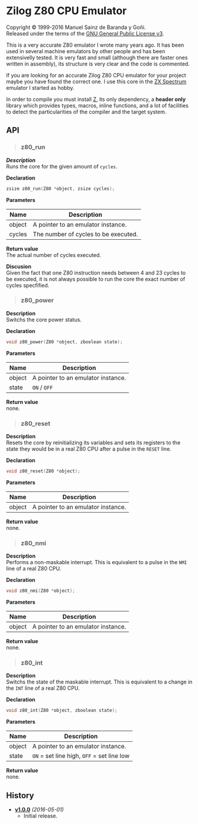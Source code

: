 # Zilog Z80 CPU Emulator
Copyright © 1999-2016 Manuel Sainz de Baranda y Goñi.  
Released under the terms of the [GNU General Public License v3](http://www.gnu.org/copyleft/gpl.html).

This is a very accurate Z80 emulator I wrote many years ago. It has been used in several machine emulators by other people and has been extensivelly tested. It is very fast and small (although there are faster ones written in assembly), its structure is very clear and the code is commented.

If you are looking for an accurate Zilog Z80 CPU emulator for your project maybe you have found the correct one. I use this core in the [ZX Spectrum](http://github.com/redcode/mZX) emulator I started as hobby.

In order to compile you must install [Z](http://github.com/redcode/Z), its only dependency, a **header only** library which provides types, macros, inline functions, and a lot of facilities to detect the particularities of the compiler and the target system.


## API

> ### z80_run

***Description***  
Runs the core for the given amount of ```cycles```.   

**Declaration**  
```C
zsize z80_run(Z80 *object, zsize cycles);
```

**Parameters**  

Name | Description
--- | ---
object | A pointer to an emulator instance.
cycles | The number of cycles to be executed.

**Return value**  
The actual number of cycles executed.   

**Discusion**  
Given the fact that one Z80 instruction needs between 4 and 23 cycles to be executed, it is not always possible to run the core the exact number of cycles specfified.   

> ### z80_power

**Description**  
Switchs the core power status.   

**Declaration**  
```C
void z80_power(Z80 *object, zboolean state);
```
**Parameters**  

Name | Description
--- | ---
object | A pointer to an emulator instance.
state  | `ON` / `OFF`

**Return value**  
none.   

> ### z80_reset

**Description**  
Resets the core by reinitializing its variables and sets its registers to the state they would be in a real Z80 CPU after a pulse in the `RESET` line.   

**Declaration**
```C
void z80_reset(Z80 *object);
```
**Parameters**  

Name | Description
--- | ---
object | A pointer to an emulator instance.

**Return value**  
none.   

> ### z80_nmi

**Description**  
Performs a non-maskable interrupt. This is equivalent to a pulse in the `NMI` line of a real Z80 CPU.   

**Declaration**  
```C
void z80_nmi(Z80 *object);
```

**Parameters**  

Name | Description
--- | ---
object | A pointer to an emulator instance.

**Return value**  
none.   


> ### z80_int

**Description**  
Switchs the state of the maskable interrupt. This is equivalent to a change in the `INT` line of a real Z80 CPU.   

**Declaration**  
```C
void z80_int(Z80 *object, zboolean state);
```

**Parameters**  

Name | Description
--- | ---
object | A pointer to an emulator instance.
state  | `ON` = set line high, `OFF` = set line low

**Return value**  
none.   


## History

* __[v1.0.0](http://github.com/Z80/releases/tag/v1.0.0)__ _(2016-05-01)_
    * Initial release.
